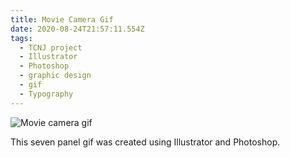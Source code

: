 ```yaml
---
title: Movie Camera Gif
date: 2020-08-24T21:57:11.554Z
tags:
  - TCNJ project
  - Illustrator
  - Photoshop
  - graphic design
  - gif
  - Typography
---
```

![Movie camera gif](/assets/icon-gif.gif "Movie camera gif")

This seven panel gif was created using Illustrator and Photoshop.
